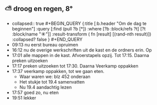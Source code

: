 ## ⛅ droog en regen, 8°
- collapsed:: true
  #+BEGIN_QUERY 
  {:title [:b.header "Om de dag te beginnen"]
   :query [:find (pull ?b [*])
     :where 
       [?b :block/refs ?t]
       [?t :block/name "☀️"]]
   :result-transform ( fn [result] [(rand-nth result)])
  :collapsed? false
  }
  #+END_QUERY
- 09:13 nu eerst bureau opruimen
- 16:12 nu de overige werkschriften uit de kast en de ordners erin. Op
- 17:01 alle mappen in de kast. Afvoerstapels opzij. Tot 17:15. Daarna preken uitzoeken
- 17:17 preken uitzoeken tot 17:30. Daarna Veerkamp oppakken
- 17:37 veerkamp oppakken, tot we gaan eten.
	- Waar waren we: blz 452 onderaan
	- Het stukje tot 19.4 samenvatten
	- Nu 19.4 aandachtig lezen
- 17:57 goed zo, nu eten
- 19:51 lekker